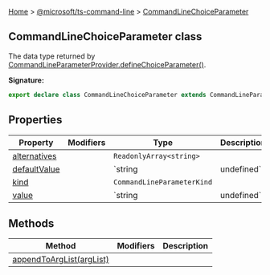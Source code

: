 [Home](./index) &gt; [@microsoft/ts-command-line](./ts-command-line.md) &gt; [CommandLineChoiceParameter](./ts-command-line.commandlinechoiceparameter.md)

## CommandLineChoiceParameter class

The data type returned by [CommandLineParameterProvider.defineChoiceParameter()](./ts-command-line.commandlineparameterprovider.definechoiceparameter.md)<!-- -->.

<b>Signature:</b>

```typescript
export declare class CommandLineChoiceParameter extends CommandLineParameter 
```

## Properties

|  Property | Modifiers | Type | Description |
|  --- | --- | --- | --- |
|  [alternatives](./ts-command-line.commandlinechoiceparameter.alternatives.md) |  | `ReadonlyArray<string>` |  |
|  [defaultValue](./ts-command-line.commandlinechoiceparameter.defaultvalue.md) |  | `string | undefined` |  |
|  [kind](./ts-command-line.commandlinechoiceparameter.kind.md) |  | `CommandLineParameterKind` |  |
|  [value](./ts-command-line.commandlinechoiceparameter.value.md) |  | `string | undefined` | Returns the argument value for a choice parameter that was parsed from the command line. |

## Methods

|  Method | Modifiers | Description |
|  --- | --- | --- |
|  [appendToArgList(argList)](./ts-command-line.commandlinechoiceparameter.appendtoarglist.md) |  |  |

